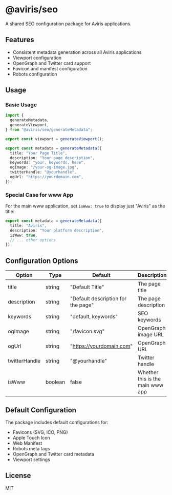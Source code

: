 # @aviris/seo

A shared SEO configuration package for Aviris applications.

## Features

- Consistent metadata generation across all Aviris applications
- Viewport configuration
- OpenGraph and Twitter card support
- Favicon and manifest configuration
- Robots configuration

## Usage

### Basic Usage

```typescript
import {
  generateMetadata,
  generateViewport,
} from "@aviris/seo/generateMetadata";

export const viewport = generateViewport();

export const metadata = generateMetadata({
  title: "Your Page Title",
  description: "Your page description",
  keywords: "your, keywords, here",
  ogImage: "/your-og-image.jpg",
  twitterHandle: "@yourhandle",
  ogUrl: "https://yourdomain.com",
});
```

### Special Case for www App

For the main www application, set `isWww: true` to display just "Aviris" as the title:

```typescript
export const metadata = generateMetadata({
  title: "Aviris",
  description: "Your platform description",
  isWww: true,
  // ... other options
});
```

## Configuration Options

| Option        | Type    | Default                            | Description                      |
| ------------- | ------- | ---------------------------------- | -------------------------------- |
| title         | string  | "Default Title"                    | The page title                   |
| description   | string  | "Default description for the page" | The page description             |
| keywords      | string  | "default, keywords"                | SEO keywords                     |
| ogImage       | string  | "/favicon.svg"                     | OpenGraph image URL              |
| ogUrl         | string  | "https://yourdomain.com"           | OpenGraph URL                    |
| twitterHandle | string  | "@yourhandle"                      | Twitter handle                   |
| isWww         | boolean | false                              | Whether this is the main www app |

## Default Configuration

The package includes default configurations for:

- Favicons (SVG, ICO, PNG)
- Apple Touch Icon
- Web Manifest
- Robots meta tags
- OpenGraph and Twitter card metadata
- Viewport settings

## License

MIT
